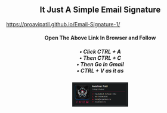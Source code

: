 <h2 align="center"> It Just A Simple Email Signature</h2>

https://proavipatil.github.io/Email-Signature-1/

<h4 align="center">Open The Above Link In Browser and Follow</h4>
<h5 align="center"> • Click CTRL + A <br>
                    • Then CTRL + C <br>
                    • Then Go In Gmail  <br>
                    • CTRL + V as it as <br>
</h5>

<p align="center"><img src="img/sign.png" alt="Email Signature" width="150px;"></p>